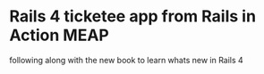 # Rails 4 ticketee app from Rails in Action MEAP
following along with the new book to learn whats new in Rails 4

